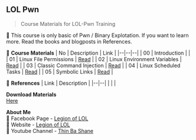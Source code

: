 ## LOL Pwn

> Course Materials for LOL-Pwn Training 

:100: This course is only basic of Pwn / Binary Explotation. If you want to learn more. Read the books and blogposts in References.

:floppy_disk: **Course Materials**
| No | Description | Link |
|--|--|--|
| 00 | Introduction |  |
| 01 | Linux File Permissions | [Read](https://github.com/LunaM00n/LOL-Pwn/blob/master/Notes/01.Linux_File_Permissions.md) |
| 02 | Linux Environment Variables | [Read](https://github.com/LunaM00n/LOL-Pwn/blob/master/Notes/02.Linux_Environment_Variables.md) |
| 03 | Classic Command Injection | [Read](https://github.com/LunaM00n/LOL-Pwn/blob/master/Notes/03.Classic_Command_Injection.md) |
| 04 | Linux Scheduled Tasks | [Read](https://github.com/LunaM00n/LOL-Pwn/blob/master/Notes/04.Linux%20Scheduled%20Tasks.md) |
| 05 | Symbolic Links | [Read](https://github.com/LunaM00n/LOL-Pwn/blob/master/Notes/05.Symbolic_Link.md) |  



:book: **References**
| Link | Description |
|--|--|
|  |  |

**Download Materials**  
[ Here ](https://github.com/LunaM00n/LOL-Pwn/blob/master/Notes/download_materials.md)

**About Me**  
:jack_o_lantern: Facebook Page - [Legion of LOL](https://web.facebook.com/lolsecmm/)  
:jack_o_lantern: Website - [Legion of LOL](http://location-href.com/)  
:jack_o_lantern: Youtube Channel - [Thin Ba Shane](https://www.youtube.com/channel/UCQm58nOLArHOfC5dF9zCxHg)  
